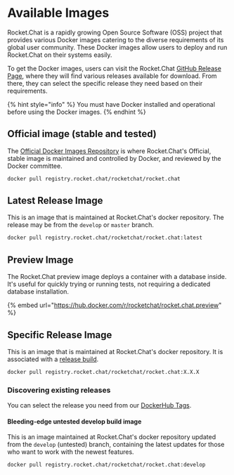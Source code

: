 # Available Images

Rocket.Chat is a rapidly growing Open Source Software (OSS) project that provides various Docker images catering to the diverse requirements of its global user community. These Docker images allow users to deploy and run Rocket.Chat on their systems easily.

To get the Docker images, users can visit the Rocket.Chat [GitHub Release Page](https://github.com/RocketChat/Rocket.Chat/releases), where they will find various releases available for download. From there, they can select the specific release they need based on their requirements.

{% hint style="info" %}
You must have Docker installed and operational before using the Docker images.
{% endhint %}

## Official image (stable and tested)

The [Official Docker Images Repository](https://docs.docker.com/docker-hub/official\_images/) is where Rocket.Chat's Official, stable image is maintained and controlled by Docker, and reviewed by the Docker committee.

```bash
docker pull registry.rocket.chat/rocketchat/rocket.chat
```

## Latest Release Image

This is an image that is maintained at Rocket.Chat's docker repository. The release may be from the `develop` or `master` branch.

```bash
docker pull registry.rocket.chat/rocketchat/rocket.chat:latest
```

## Preview Image

The Rocket.Chat preview image deploys a container with a database inside. It's useful for quickly trying or running tests, not requiring a dedicated database installation.

{% embed url="https://hub.docker.com/r/rocketchat/rocket.chat.preview" %}

## Specific Release Image

This is an image that is maintained at Rocket.Chat's docker repository. It is associated with a [release build](https://github.com/RocketChat/Rocket.Chat/releases).

```bash
docker pull registry.rocket.chat/rocketchat/rocket.chat:X.X.X
```

### Discovering existing releases

You can select the release you need from our [DockerHub Tags](https://hub.docker.com/r/rocketchat/rocket.chat/tags/).

#### Bleeding-edge untested develop build image

This is an image maintained at Rocket.Chat's docker repository updated from the `develop` (untested) branch, containing the latest updates for those who want to work with the newest features.

```bash
docker pull registry.rocket.chat/rocketchat/rocket.chat:develop
```
